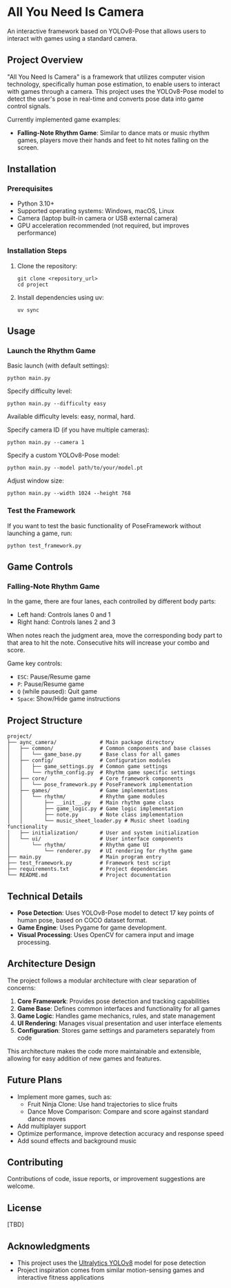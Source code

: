 # All You Need Is Camera

An interactive framework based on YOLOv8-Pose that allows users to interact with games using a standard camera.

## Project Overview

"All You Need Is Camera" is a framework that utilizes computer vision technology, specifically human pose estimation, to enable users to interact with games through a camera. This project uses the YOLOv8-Pose model to detect the user's pose in real-time and converts pose data into game control signals.

Currently implemented game examples:
- **Falling-Note Rhythm Game**: Similar to dance mats or music rhythm games, players move their hands and feet to hit notes falling on the screen.

## Installation

### Prerequisites

- Python 3.10+
- Supported operating systems: Windows, macOS, Linux
- Camera (laptop built-in camera or USB external camera)
- GPU acceleration recommended (not required, but improves performance)

### Installation Steps

1. Clone the repository:
   ```
   git clone <repository_url>
   cd project
   ```

2. Install dependencies using uv:
   ```
   uv sync
   ```

## Usage

### Launch the Rhythm Game

Basic launch (with default settings):
```
python main.py
```

Specify difficulty level:
```
python main.py --difficulty easy
```
Available difficulty levels: easy, normal, hard.

Specify camera ID (if you have multiple cameras):
```
python main.py --camera 1
```

Specify a custom YOLOv8-Pose model:
```
python main.py --model path/to/your/model.pt
```

Adjust window size:
```
python main.py --width 1024 --height 768
```

### Test the Framework

If you want to test the basic functionality of PoseFramework without launching a game, run:
```
python test_framework.py
```

## Game Controls

### Falling-Note Rhythm Game

In the game, there are four lanes, each controlled by different body parts:
- Left hand: Controls lanes 0 and 1
- Right hand: Controls lanes 2 and 3

When notes reach the judgment area, move the corresponding body part to that area to hit the note. Consecutive hits will increase your combo and score.

Game key controls:
- `ESC`: Pause/Resume game
- `P`: Pause/Resume game
- `Q` (while paused): Quit game
- `Space`: Show/Hide game instructions

## Project Structure

```
project/
├── aync_camera/              # Main package directory
│   ├── common/               # Common components and base classes
│   │   └── game_base.py      # Base class for all games
│   ├── config/               # Configuration modules
│   │   ├── game_settings.py  # Common game settings
│   │   └── rhythm_config.py  # Rhythm game specific settings
│   ├── core/                 # Core framework components
│   │   └── pose_framework.py # PoseFramework implementation
│   ├── games/                # Game implementations
│   │   └── rhythm/           # Rhythm game modules
│   │       ├── __init__.py   # Main rhythm game class
│   │       ├── game_logic.py # Game logic implementation
│   │       ├── note.py       # Note class implementation
│   │       └── music_sheet_loader.py # Music sheet loading functionality
│   ├── initialization/       # User and system initialization
│   └── ui/                   # User interface components
│       └── rhythm/           # Rhythm game UI
│           └── renderer.py   # UI rendering for rhythm game
├── main.py                   # Main program entry
├── test_framework.py         # Framework test script
├── requirements.txt          # Project dependencies
└── README.md                 # Project documentation
```

## Technical Details

- **Pose Detection**: Uses YOLOv8-Pose model to detect 17 key points of human pose, based on COCO dataset format.
- **Game Engine**: Uses Pygame for game development.
- **Visual Processing**: Uses OpenCV for camera input and image processing.

## Architecture Design

The project follows a modular architecture with clear separation of concerns:

1. **Core Framework**: Provides pose detection and tracking capabilities
2. **Game Base**: Defines common interfaces and functionality for all games
3. **Game Logic**: Handles game mechanics, rules, and state management
4. **UI Rendering**: Manages visual presentation and user interface elements
5. **Configuration**: Stores game settings and parameters separately from code

This architecture makes the code more maintainable and extensible, allowing for easy addition of new games and features.

## Future Plans

- Implement more games, such as:
  - Fruit Ninja Clone: Use hand trajectories to slice fruits
  - Dance Move Comparison: Compare and score against standard dance moves
- Add multiplayer support
- Optimize performance, improve detection accuracy and response speed
- Add sound effects and background music

## Contributing

Contributions of code, issue reports, or improvement suggestions are welcome.

## License

[TBD]

## Acknowledgments

- This project uses the [Ultralytics YOLOv8](https://github.com/ultralytics/ultralytics) model for pose detection
- Project inspiration comes from similar motion-sensing games and interactive fitness applications